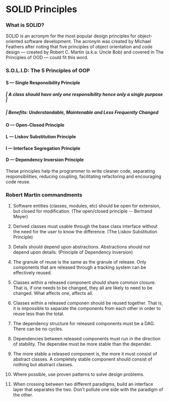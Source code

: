 # SOLID Principles

### What is SOLID?
SOLID is an acronym for the most popular design principles for object-oriented software development.
The acronym was created by Michael Feathers after noting that five principles of object orientation and code design — created by Robert C. Martin (a.k.a. Uncle Bob) and covered in The Principles of OOD — could fit this word.

### S.O.L.I.D: The 5 Principles of OOP
#### S — Single Responsibility Principle
##### | A class should have only one responsibility hence only a single purpose |
##### | Benefits: Understandable, Maintenable and Less Frequently Changed
#### O — Open-Closed Principle
#### L — Liskov Substitution Principle
#### I — Interface Segregation Principle
#### D — Dependency Inversion Principle

These principles help the programmer to write cleaner code, separating responsibilities, reducing coupling, facilitating refactoring and encouraging code reuse.

### Robert Martin commandments

1. Software entities (classes, modules, etc) should be open for
extension, but closed for modification. (The open/closed
principle -- Bertrand Meyer)

2. Derived classes must usable through the base class interface
without the need for the user to know the difference. (The
Liskov Substitution Principle)

3. Details should depend upon abstractions. Abstractions should
not depend upon details. (Principle of Dependency Inversion)

4. The granule of reuse is the same as the granule of release.
Only components that are released through a tracking system can
be effectively reused.

5. Classes within a released component should share common closure.
That is, if one needs to be changed, they all are likely to need
to be changed. What affects one, affects all.

6. Classes within a released componen should be reused together.
That is, it is impossible to separate the components from each
other in order to reuse less than the total.

7. The dependency structure for released components must be a DAG.
There can be no cycles.

8. Dependencies between released components must run in the
direction of stability. The dependee must be more stable than
the depender.

9. The more stable a released component is, the more it must
consist of abstract classes. A completely stable component
should consist of nothing but abstract classes.

10. Where possible, use proven patterns to solve design problems.

11. When crossing between two different paradigms, build an
interface layer that separates the two. Don't pollute one side
with the paradigm of the other.
